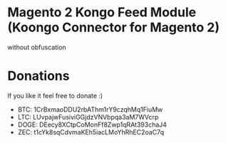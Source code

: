 Magento 2 Kongo Feed Module (Koongo Connector for Magento 2)
===============================

without obfuscation


Donations
==============

If you like it feel free to donate :)

* BTC: 1CrBxmaoDDU2rbAThm1rY9czqhMq1FiuMw
* LTC: LUvpajwFusiviGGjdzVNVbpqa3aM7WVcrp
* DOGE: DEecy8XCtpCoMonFf8Zwp1qRAt393chaJ4
* ZEC: t1cYk8sqCdvmaKEh5iacLMoYhRhEC2oaC7q


